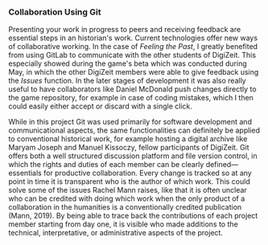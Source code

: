 ### Collaboration Using Git

Presenting your work in progress to peers and receiving feedback are essential steps in an historian's work. Current technologies offer new ways of collaborative working. In the case of *Feeling the Past*, I greatly benefited from using GitLab to communicate with the other students of DigiZeit. This especially showed during the game's beta which was conducted during May, in which the other DigiZeit members were able to give feedback using the *Issues* function. In the later stages of development it was also really useful to have collaborators like Daniel McDonald push changes directly to the game repository, for example in case of coding mistakes, which I then could easily either accept or discard with a single click. 

While in this project Git was used primarily for software development and communicational aspects, the same functionalities can definitely be applied to conventional historical work, for example hosting a digital archive like Maryam Joseph and Manuel Kissoczy, fellow participants of DigiZeit. Git offers both a well structured discussion platform and file version control, in which the rights and duties of each member can be clearly defined—essentials for productive collaboration. Every change is tracked so at any point in time it is transparent who is the author of which work. This could solve some of the issues Rachel Mann raises, like that it is often unclear who can be credited with doing which work when the only product of a collaboration in the humanities is a conventionally credited publication (Mann, 2019). By being able to trace back the contributions of each project member starting from day one, it is visible who made additions to the technical, interpretative, or administrative aspects of the project.